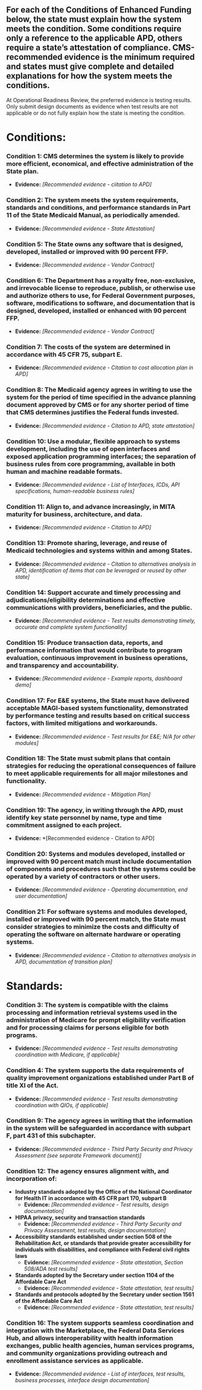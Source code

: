 ## For each of the Conditions of Enhanced Funding below, the state must explain how the system meets the condition. Some conditions require only a reference to the applicable APD, others require a state’s attestation of compliance.  CMS-recommended evidence is the minimum required and states must give complete and detailed explanations for how the system meets the conditions.
At Operational Readiness Review, the preferred evidence is testing results. Only submit design documents as evidence when test results are not applicable or do not fully explain how the state is meeting the condition.

# Conditions:

### Condition 1: CMS determines the system is likely to provide more efficient, economical, and effective administration of the State plan.

- **Evidence:** *[Recommended evidence - ciitation to APD]*

### Condition 2: The system meets the system requirements, standards and conditions, and performance standards in Part 11 of the State Medicaid Manual, as periodically amended.

- **Evidence:** *[Recommended evidence - State Attestation]*

### Condition 5: The State owns any software that is designed, developed, installed or improved with 90 percent FFP.
- **Evidence:** *[Recommended evidence - Vendor Contract]*

### Condition 6: The Department has a royalty free, non-exclusive, and irrevocable license to reproduce, publish, or otherwise use and authorize others to use, for Federal Government purposes, software, modifications to software, and documentation that is designed, developed, installed or enhanced with 90 percent FFP.
- **Evidence:** *[Recommended evidence - Vendor Contract]*

### Condition 7: The costs of the system are determined in accordance with 45 CFR 75, subpart E. 
- **Evidence:** *[Recommended evidence - Citation to cost allocation plan in APD]*

### Condition 8: The Medicaid agency agrees in writing to use the system for the period of time specified in the advance planning document approved by CMS or for any shorter period of time that CMS determines justifies the Federal funds invested. 
- **Evidence:** *[Recommended evidence - Citation to APD, state attestation]*

### Condition 10: Use a modular, flexible approach to systems development, including the use of open interfaces and exposed application programming interfaces; the separation of business rules from core programming, available in both human and machine readable formats. 
- **Evidence:** *[Recommended evidence - List of Interfaces, ICDs, API specifications, human-readable business rules]*

### Condition 11: Align to, and advance increasingly, in MITA maturity for business, architecture, and data. 
- **Evidence:** *[Recommended evidence - Citation to APD]*

### Condition 13: Promote sharing, leverage, and reuse of Medicaid technologies and systems within and among States. 
- **Evidence:** *[Recommended evidence - Citation to alternatives analysis in APD, identification of items that can be leveraged or reused by other state]*

### Condition 14: Support accurate and timely processing and adjudications/eligibility determinations and effective communications with providers, beneficiaries, and the public. 
- **Evidence:** *[Recommended evidence - Test results demonstrating timely, accurate and complete system functionality]*

### Condition 15: Produce transaction data, reports, and performance information that would contribute to program evaluation, continuous improvement in business operations, and transparency and accountability. 
- **Evidence:** *[Recommended evidence - Example reports, dashboard demo]*

### Condition 17: For E&E systems, the State must have delivered acceptable MAGI-based system functionality, demonstrated by performance testing and results based on critical success factors, with limited mitigations and workarounds. 
- **Evidence:** *[Recommended evidence - Test results for E&E; N/A for other modules]*

### Condition 18: The State must submit plans that contain strategies for reducing the operational consequences of failure to meet applicable requirements for all major milestones and functionality. 
- **Evidence:** *[Recommended evidence - Mitigation Plan]*

### Condition 19: The agency, in writing through the APD, must identify key state personnel by name, type and time commitment assigned to each project. 
- **Evidence:** *[Recommended evidence - Citation to APD]

### Condition 20: Systems and modules developed, installed or improved with 90 percent match must include documentation of components and procedures such that the systems could be operated by a variety of contractors or other users. 
- **Evidence:** *[Recommended evidence - Operating documentation, end user documentation]*

### Condition 21: For software systems and modules developed, installed or improved with 90 percent match, the State must consider strategies to minimize the costs and difficulty of operating the software on alternate hardware or operating systems. 
- **Evidence:** *[Recommended evidence - Citation to alternatives analysis in APD, documentation of transition plan]*
 
# Standards:

### Condition 3: The system is compatible with the claims processing and information retrieval systems used in the administration of Medicare for prompt eligibility verification and for processing claims for persons eligible for both programs.
- **Evidence:** *[Recommended evidence - Test results demonstrating coordination with Medicare, if applicable]*

### Condition 4: The system supports the data requirements of quality improvement organizations established under Part B of title XI of the Act.
- **Evidence:** *[Recommended evidence - Test results demonstrating coordination with QIOs, if applicable]*

### Condition 9: The agency agrees in writing that the information in the system will be safeguarded in accordance with subpart F, part 431 of this subchapter. 
- **Evidence:** *[Recommended evidence - Third Party Security and Privacy Assessment (see separate Framework document)]*

### Condition 12: The agency ensures alignment with, and incorporation of:
- **Industry standards adopted by the Office of the National Coordinator for Health IT in accordance with 45 CFR part 170, subpart B**
  - **Evidence:** *[Recommended evidence - Test results, design documentation]*
- **HIPAA privacy, security and transaction standards**
  - **Evidence:** *[Recommended evidence - Third Party Security and Privacy Assessment, test results, design documentation]*
- **Accessibility standards established under section 508 of the Rehabilitation Act, or standards that provide greater accessibility for individuals with disabilities, and compliance with Federal civil rights laws**
  - **Evidence:** *[Recommended evidence - State attestation, Section 508/ADA test results]*
- **Standards adopted by the Secretary under section 1104 of the Affordable Care Act**
  - **Evidence:** *[Recommended evidence - State attestation, test results]*
- **Standards and protocols adopted by the Secretary under section 1561 of the Affordable Care Act**
  - **Evidence:** *[Recommended evidence - State attestation, test results]*

### Condition 16: The system supports seamless coordination and integration with the Marketplace, the Federal Data Services Hub, and allows interoperability with health information exchanges, public health agencies, human services programs, and community organizations providing outreach and enrollment assistance services as applicable.
- **Evidence:** *[Recommended evidence - List of interfaces, test results, business processes, interface design documentation]*
